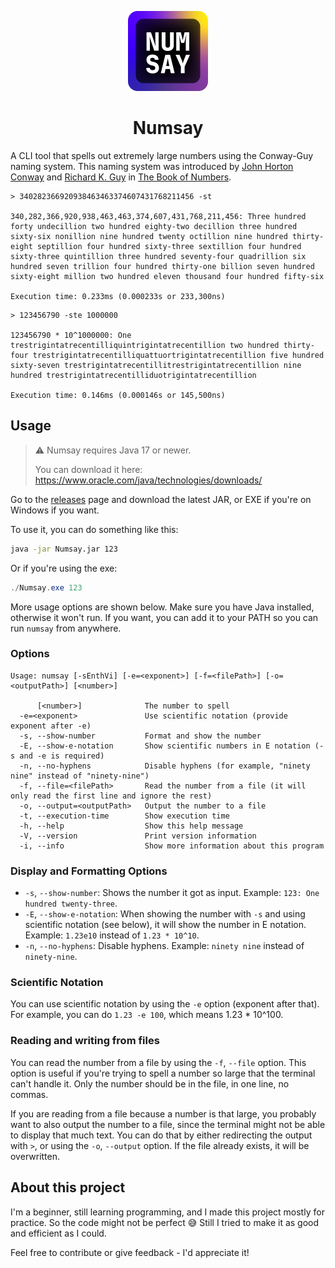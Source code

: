 <p align="center">
  <img src="resources/512.png" width="128">
</p>
<h1 align="center">Numsay</h1>

A CLI tool that spells out extremely large numbers using the Conway-Guy naming system. This naming system was introduced by [John Horton Conway](https://en.wikipedia.org/wiki/John_Horton_Conway) and [Richard K. Guy](https://en.wikipedia.org/wiki/Richard_K._Guy) in [The Book of Numbers](https://en.wikipedia.org/wiki/The_Book_of_Numbers_(math_book)).

```
> 340282366920938463463374607431768211456 -st

340,282,366,920,938,463,463,374,607,431,768,211,456: Three hundred forty undecillion two hundred eighty-two decillion three hundred sixty-six nonillion nine hundred twenty octillion nine hundred thirty-eight septillion four hundred sixty-three sextillion four hundred sixty-three quintillion three hundred seventy-four quadrillion six hundred seven trillion four hundred thirty-one billion seven hundred sixty-eight million two hundred eleven thousand four hundred fifty-six

Execution time: 0.233ms (0.000233s or 233,300ns)
```

```
> 123456790 -ste 1000000

123456790 * 10^1000000: One trestrigintatrecentilliquintrigintatrecentillion two hundred thirty-four trestrigintatrecentilliquattuortrigintatrecentillion five hundred sixty-seven trestrigintatrecentillitrestrigintatrecentillion nine hundred trestrigintatrecentilliduotrigintatrecentillion

Execution time: 0.146ms (0.000146s or 145,500ns)
```

## Usage

> ⚠️ Numsay requires Java 17 or newer.
> 
> You can download it here: https://www.oracle.com/java/technologies/downloads/

Go to the [releases](https://github.com/MoshiurRahmanAdib/Numsay/releases) page and download the latest JAR, or EXE if you're on Windows if you want.

To use it, you can do something like this:

```bash
java -jar Numsay.jar 123
```

Or if you're using the exe:

```powershell
./Numsay.exe 123
```

More usage options are shown below. Make sure you have Java installed, otherwise it won't run. If you want, you can add it to your PATH so you can run `numsay` from anywhere.

### Options
```
Usage: numsay [-sEnthVi] [-e=<exponent>] [-f=<filePath>] [-o=<outputPath>] [<number>]

      [<number>]              The number to spell
  -e=<exponent>               Use scientific notation (provide exponent after -e)
  -s, --show-number           Format and show the number
  -E, --show-e-notation       Show scientific numbers in E notation (-s and -e is required)
  -n, --no-hyphens            Disable hyphens (for example, "ninety nine" instead of "ninety-nine")
  -f, --file=<filePath>       Read the number from a file (it will only read the first line and ignore the rest)
  -o, --output=<outputPath>   Output the number to a file
  -t, --execution-time        Show execution time
  -h, --help                  Show this help message
  -V, --version               Print version information
  -i, --info                  Show more information about this program
```
### Display and Formatting Options
- `-s`, `--show-number`: Shows the number it got as input. Example: `123: One hundred twenty-three`.
- `-E`, `--show-e-notation`: When showing the number with `-s` and using scientific notation (see below), it will show the number in E notation. Example: `1.23e10` instead of `1.23 * 10^10`.
- `-n`, `--no-hyphens`: Disable hyphens. Example: `ninety nine` instead of `ninety-nine`.
### Scientific Notation
You can use scientific notation by using the `-e` option (exponent after that). For example, you can do `1.23 -e 100`, which means 1.23 * 10^100.

### Reading and writing from files
You can read the number from a file by using the `-f`, `--file` option. This option is useful if you're trying to spell a number so large that the terminal can't handle it. Only the number should be in the file, in one line, no commas.

If you are reading from a file because a number is that large, you probably want to also output the number to a file, since the terminal might not be able to display that much text. You can do that by either redirecting the output with `>`, or using the `-o`, `--output` option. If the file already exists, it will be overwritten.

## About this project
I'm a beginner, still learning programming, and I made this project mostly for practice. So the code might not be perfect 😅 Still I tried to make it as good and efficient as I could.

Feel free to contribute or give feedback - I'd appreciate it!
